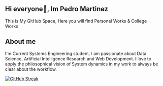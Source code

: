 ## Hi everyone👋, Im Pedro Martinez
This is My GitHub Space, Here you will find Personal Works & College Works

## About me
I'm Current Systems Engineering student. I am passionate about Data Science, Artificial Intelligence Research and Web Development. 
I love to apply the philosophical vision of System dynamics in my work to always be clear about the workflow.

[![GitHub Streak](https://streak-stats.demolab.com/PedroMartk9i=DenverCoder1)](https://git.io/streak-stats)
<!--
**PedroMartk9i/PedroMartk9i** is a ✨ _special_ ✨ repository because its `README.md` (this file) appears on your GitHub profile.


Here are some ideas to get you started:

- 🔭 I’m currently working on 
- 🌱 I’m currently learning
- 👯 I’m looking to collaborate on ...
- 🤔 I’m looking for help with ...
- 💬 Ask me about ...
- 📫 How to reach me: ...
- 😄 Pronouns: ...
- ⚡ Fun fact: 
-->
